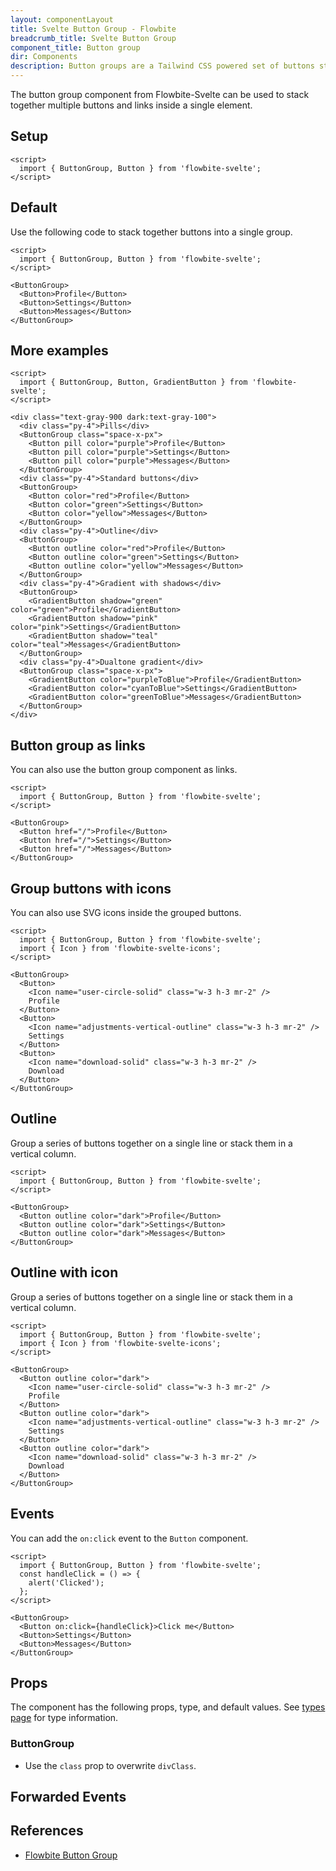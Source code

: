 ```yaml
---
layout: componentLayout
title: Svelte Button Group - Flowbite
breadcrumb_title: Svelte Button Group
component_title: Button group
dir: Components
description: Button groups are a Tailwind CSS powered set of buttons sticked together in a horizontal line
---
```


<script>
  import { TableProp, TableDefaultRow, DocBadgeList } from '../../utils'
  import { Badge, P, A } from '$lib'
  import { props as buttonGroupProps} from '../../props/ButtonGroup.json'

  const events = ["on:click","on:change","on:keydown","on:keyup","on:focus","on:blur","on:mouseenter","on:mouseleave"];
</script>

The button group component from Flowbite-Svelte can be used to stack together multiple buttons and links inside a single element.

## Setup

```svelte example hideOutput
<script>
  import { ButtonGroup, Button } from 'flowbite-svelte';
</script>
```

## Default

Use the following code to stack together buttons into a single group.

```svelte example class="flex justify-center" hideScript
<script>
  import { ButtonGroup, Button } from 'flowbite-svelte';
</script>

<ButtonGroup>
  <Button>Profile</Button>
  <Button>Settings</Button>
  <Button>Messages</Button>
</ButtonGroup>
```

## More examples

```svelte example class="flex flex-col flex-wrap gap-4"
<script>
  import { ButtonGroup, Button, GradientButton } from 'flowbite-svelte';
</script>

<div class="text-gray-900 dark:text-gray-100">
  <div class="py-4">Pills</div>
  <ButtonGroup class="space-x-px">
    <Button pill color="purple">Profile</Button>
    <Button pill color="purple">Settings</Button>
    <Button pill color="purple">Messages</Button>
  </ButtonGroup>
  <div class="py-4">Standard buttons</div>
  <ButtonGroup>
    <Button color="red">Profile</Button>
    <Button color="green">Settings</Button>
    <Button color="yellow">Messages</Button>
  </ButtonGroup>
  <div class="py-4">Outline</div>
  <ButtonGroup>
    <Button outline color="red">Profile</Button>
    <Button outline color="green">Settings</Button>
    <Button outline color="yellow">Messages</Button>
  </ButtonGroup>
  <div class="py-4">Gradient with shadows</div>
  <ButtonGroup>
    <GradientButton shadow="green" color="green">Profile</GradientButton>
    <GradientButton shadow="pink" color="pink">Settings</GradientButton>
    <GradientButton shadow="teal" color="teal">Messages</GradientButton>
  </ButtonGroup>
  <div class="py-4">Dualtone gradient</div>
  <ButtonGroup class="space-x-px">
    <GradientButton color="purpleToBlue">Profile</GradientButton>
    <GradientButton color="cyanToBlue">Settings</GradientButton>
    <GradientButton color="greenToBlue">Messages</GradientButton>
  </ButtonGroup>
</div>
```

## Button group as links

You can also use the button group component as links.

```svelte example class="flex justify-center" hideScript
<script>
  import { ButtonGroup, Button } from 'flowbite-svelte';
</script>

<ButtonGroup>
  <Button href="/">Profile</Button>
  <Button href="/">Settings</Button>
  <Button href="/">Messages</Button>
</ButtonGroup>
```

## Group buttons with icons

You can also use SVG icons inside the grouped buttons.

```svelte example class="flex justify-center"
<script>
  import { ButtonGroup, Button } from 'flowbite-svelte';
  import { Icon } from 'flowbite-svelte-icons';
</script>

<ButtonGroup>
  <Button>
    <Icon name="user-circle-solid" class="w-3 h-3 mr-2" />
    Profile
  </Button>
  <Button>
    <Icon name="adjustments-vertical-outline" class="w-3 h-3 mr-2" />
    Settings
  </Button>
  <Button>
    <Icon name="download-solid" class="w-3 h-3 mr-2" />
    Download
  </Button>
</ButtonGroup>
```

## Outline

Group a series of buttons together on a single line or stack them in a vertical column.

```svelte example class="flex justify-center" hideScript
<script>
  import { ButtonGroup, Button } from 'flowbite-svelte';
</script>

<ButtonGroup>
  <Button outline color="dark">Profile</Button>
  <Button outline color="dark">Settings</Button>
  <Button outline color="dark">Messages</Button>
</ButtonGroup>
```

## Outline with icon

Group a series of buttons together on a single line or stack them in a vertical column.

```svelte example class="flex justify-center" 
<script>
  import { ButtonGroup, Button } from 'flowbite-svelte';
  import { Icon } from 'flowbite-svelte-icons';
</script>

<ButtonGroup>
  <Button outline color="dark">
    <Icon name="user-circle-solid" class="w-3 h-3 mr-2" />
    Profile
  </Button>
  <Button outline color="dark">
    <Icon name="adjustments-vertical-outline" class="w-3 h-3 mr-2" />
    Settings
  </Button>
  <Button outline color="dark">
    <Icon name="download-solid" class="w-3 h-3 mr-2" />
    Download
  </Button>
</ButtonGroup>
```

## Events

You can add the `on:click` event to the `Button` component.

```svelte example class="flex justify-center"
<script>
  import { ButtonGroup, Button } from 'flowbite-svelte';
  const handleClick = () => {
    alert('Clicked');
  };
</script>

<ButtonGroup>
  <Button on:click={handleClick}>Click me</Button>
  <Button>Settings</Button>
  <Button>Messages</Button>
</ButtonGroup>
```

## Props

The component has the following props, type, and default values. See [types page](/docs/pages/typescript) for type information.

### ButtonGroup

- Use the `class` prop to overwrite `divClass`.

<TableProp>
  <TableDefaultRow items={buttonGroupProps} rowState='hover' />
</TableProp>

## Forwarded Events

<DocBadgeList items={events} />

## References

- [Flowbite Button Group](https://flowbite.com/docs/components/button-group/)
